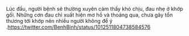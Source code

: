 Lúc đầu, người bệnh sẽ thường xuyên cảm thấy khó chịu, đau nhẹ ở khớp gối. Những cơn đau chỉ xuất hiện mơ hồ và thoáng qua, chưa gây tổn thương tới khớp nên nhiều người không để ý
.https://twitter.com/BenhBinh/status/1012511804738584576
